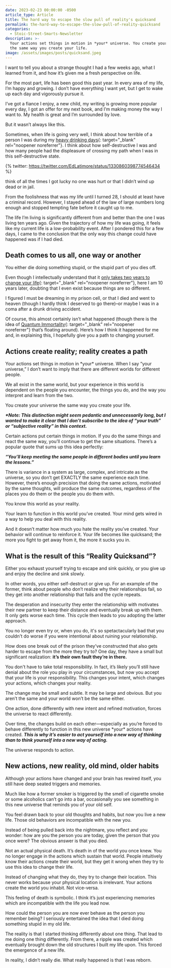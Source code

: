 ```yaml
---
date: 2023-02-23 00:00:00 -0500
article_type: Article
title: The hard way to escape the slow pull of reality's quicksand
permalink: the-hard-way-to-escape-the-slow-pull-of-reality-quicksand
categories:
  - Stoic-Street-Smarts-Newsletter
description: >-
  Your actions set things in motion in *your* universe. You create your universe
  the same way you create your life.
image: /assets/images/posts/quicksand.jpeg
---
```

I want to tell you about a strange thought I had a few weeks ago, what I learned from it, and how it’s given me a fresh perspective on life.

For the most part, life has been good this past year. In every area of my life, I’m happy and growing. I don’t have everything I want yet, but I get to wake up each day and vigorously pursue it.

I’ve got a fiance I enjoy, a new child, my writing is growing more popular every day, I got an offer for my next book, and I’m making money the way I want to. My health is great and I’m surrounded by love.

But it wasn’t always like this.

Sometimes, when life is going very well, I think about how terrible of a person I was during my&nbsp;[heavy drinking days](https://edlatimore.com/signs-of-a-high-functioning-alcoholic/){: target="_blank" rel="noopener noreferrer"}. I think about how self-destructive I was and how many people had the displeasure of crossing my path when I was in this self-destructive state.

{% twitter: https://twitter.com/EdLatimore/status/1330860398774546434 %}

think of all the times I got lucky no one was hurt or that I didn’t wind up dead or in jail.

From the foolishness that was my life until I turned 28, I should at least have a criminal record. However, I stayed ahead of the law of large numbers long enough and stopped tempting fate before it caught up to me.

The life I’m living is significantly different from and better than the one I was living ten years ago. Given the trajectory of how my life was going, it feels like my current life is a low-probability event. After I pondered this for a few days, I came to the conclusion that the only way this change could have happened was if I had died.

## Death comes to us all, one way or another

You either die doing something stupid, or the stupid part of you dies off.

Even though I intellectually understand that it&nbsp;[only takes two years to change your life](https://edlatimore.com/change-your-life/){: target="_blank" rel="noopener noreferrer"}, here I am 10 years later, doubting that I even exist because things are so different.

I figured I must be dreaming in my prison cell, or that I died and went to heaven (though I hardly think I deserved to go there)–or maybe I was in a coma after a drunk driving accident.

Of course, this almost certainly isn’t what happened (though there is the idea of&nbsp;[Quantum Immortality](https://hackernoon.com/quantum-immortality-summed-up-in-5-key-points){: target="_blank" rel="noopener noreferrer"}&nbsp;that’s floating around). Here’s how I think it happened for me and, in explaining this, I hopefully give you a path to changing yourself.

## Actions create reality; reality creates a path

Your actions set things in motion in \*your\* universe. When I say “your universe,” I don’t want to imply that there are different worlds for different people.

We all exist in the same world, but your experience in this world is dependent on the people you encounter, the things you do, and the way you interpret and learn from the two.

You create your universe the same way you create your life.

***\*Note: This distinction might seem pedantic and unnecessarily long, but I wanted to make it clear that I don’t subscribe to the idea of “your truth” or “subjective reality” in this context.***

Certain actions put certain things in motion. If you do the same things and react the same way, you’ll continue to get the same situations. There’s a popular quote that sums up this idea perfectly:

***“You’ll keep meeting the same people in different bodies until you learn the lessons.”***

There is variance in a system as large, complex, and intricate as the universe, so you don’t get EXACTLY the same experience each time. However, there’s enough precision that doing the same actions, motivated by the same thoughts, will produce the same outcomes, regardless of the places you do them or the people you do them with.

You know this world as your reality.

Your learn to function in this world you’ve created. Your mind gets wired in a way to help you deal with this reality.

And it doesn’t matter how much you hate the reality you’ve created. Your behavior will continue to reinforce it. Your life becomes like quicksand; the more you fight to get away from it, the more it sucks you in.

## What is the result of this “Reality Quicksand”?

Either you exhaust yourself trying to escape and sink quickly, or you give up and enjoy the decline and sink slowly.

In other words, you either self-destruct or give up. For an example of the former, think about people who don’t realize why their relationships fail, so they get into another relationship that fails and the cycle repeats.

The desperation and insecurity they enter the relationship with motivates their new partner to keep their distance and eventually break up with them. It only gets worse each time. This cycle then leads to you adopting the latter approach.

You no longer even try or, when you do, it's so spetactacularly bad that you couldn't do worse if you were intentional about ruining your relationship.

How does one break out of the prison they’ve constructed that also gets harder to escape from the more they try to? One day, they have a small but significant realization:&nbsp;**it’s their own fault they’re in there.**

You don't have to take total responsibility. In fact, it’s likely you’ll still have denial about the role you play in your circumstances, but now you accept that your life is your responsibility. This changes your intent, which changes your actions, which changes your reality.

The change may be small and subtle. It may be large and obvious. But you aren’t the same and your world won’t be the same either.

One action, done differently with new intent and refined motivation, forces the universe to react differently.

Over time, the changes build on each other—especially as you’re forced to behave differently to function in this new universe \*your\* actions have created.&nbsp;***This is why it’s easier to act yourself into a new way of thinking than to think yourself into a new way of acting.***

The universe responds to action.

## New actions, new reality, old mind, older habits

Although your actions have changed and your brain has rewired itself, you still have deep seated triggers and memories.

Much like how a former smoker is triggered by the smell of cigarette smoke or some alcoholics can’t go into a bar, occasionally you see something in this new universe that reminds you of your old self.

You feel drawn back to your old thoughts and habits, but now you live a new life. Those old behaviors are incompatible with the new you.

Instead of being pulled back into the nightmare, you reflect and you wonder: how are you the person you are today, given the person that you once were? The obvious answer is that you died.

Not an actual physical death. It’s death in of the world you once knew. You no longer engage in the actions which sustain that world. People intuitively know their actions create their world, but they get it wrong when they try to use this idea to change their life.

Instead of changing what they do, they try to change their location. This never works because your physical location is irrelevant. Your actions create the world you inhabit. Not vice-versa.

This feeling of death is symbolic. I think it’s just experiencing memories which are incompatible with the life you lead now.

How could the person you are now ever behave as the person you remember being? I seriously entertained the idea that I died doing something stupid in my old life.

The reality is that I started thinking differently about one thing. That lead to me doing one thing differently. From there, a ripple was created which eventually brought down the old structures I built my life upon. This forced the emergence of a new life.

In reality, I didn’t really die. What really happened is that I was reborn.